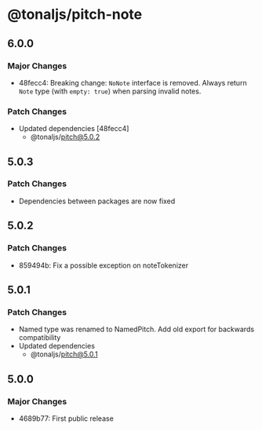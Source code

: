 # @tonaljs/pitch-note

## 6.0.0

### Major Changes

- 48fecc4: Breaking change: `NoNote` interface is removed. Always return `Note` type (with `empty: true`) when parsing invalid notes.

### Patch Changes

- Updated dependencies [48fecc4]
  - @tonaljs/pitch@5.0.2

## 5.0.3

### Patch Changes

- Dependencies between packages are now fixed

## 5.0.2

### Patch Changes

- 859494b: Fix a possible exception on noteTokenizer

## 5.0.1

### Patch Changes

- Named type was renamed to NamedPitch. Add old export for backwards compatibility
- Updated dependencies
  - @tonaljs/pitch@5.0.1

## 5.0.0

### Major Changes

- 4689b77: First public release
